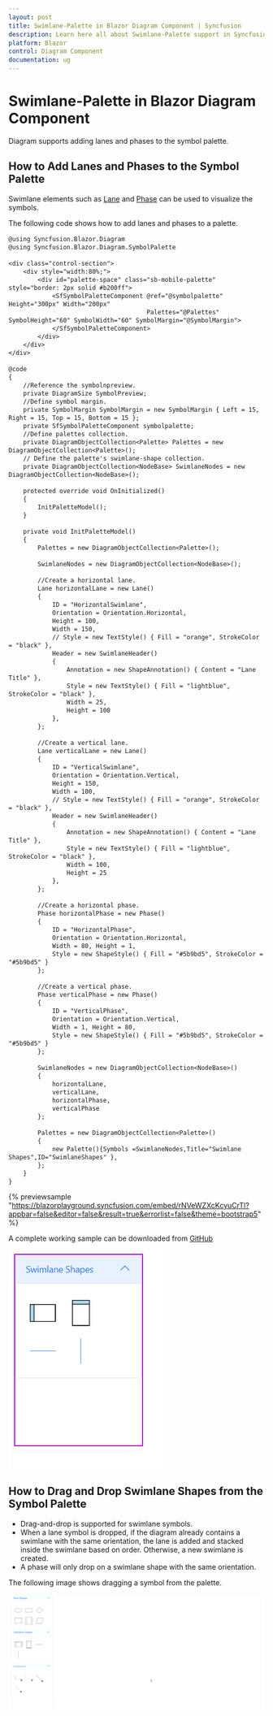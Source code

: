 ```yaml
---
layout: post
title: Swimlane-Palette in Blazor Diagram Component | Syncfusion
description: Learn here all about Swimlane-Palette support in Syncfusion Blazor Diagram component, its elements and more.
platform: Blazor
control: Diagram Component
documentation: ug
---
```


# Swimlane-Palette in Blazor Diagram Component
Diagram supports adding lanes and phases to the symbol palette. 

## How to Add Lanes and Phases to the Symbol Palette

Swimlane elements such as [Lane](https://help.syncfusion.com/cr/blazor/Syncfusion.Blazor.Diagram.Lane.html) and [Phase](https://help.syncfusion.com/cr/blazor/Syncfusion.Blazor.Diagram.Phase.html) can be used to visualize the symbols.

The following code shows how to add lanes and phases to a palette.

```cshtml
@using Syncfusion.Blazor.Diagram
@using Syncfusion.Blazor.Diagram.SymbolPalette

<div class="control-section">
    <div style="width:80%;">
        <div id="palette-space" class="sb-mobile-palette" style="border: 2px solid #b200ff">
            <SfSymbolPaletteComponent @ref="@symbolpalette" Height="300px" Width="200px"
                                      Palettes="@Palettes" SymbolHeight="60" SymbolWidth="60" SymbolMargin="@SymbolMargin">
            </SfSymbolPaletteComponent>
        </div>
    </div>
</div>

@code
{
    //Reference the symbolnpreview.
    private DiagramSize SymbolPreview;
    //Define symbol margin.
    private SymbolMargin SymbolMargin = new SymbolMargin { Left = 15, Right = 15, Top = 15, Bottom = 15 };
    private SfSymbolPaletteComponent symbolpalette;
    //Define palettes collection.
    private DiagramObjectCollection<Palette> Palettes = new DiagramObjectCollection<Palette>();
    // Define the palette's swimlane-shape collection.
    private DiagramObjectCollection<NodeBase> SwimlaneNodes = new DiagramObjectCollection<NodeBase>();

    protected override void OnInitialized()
    {
        InitPaletteModel();
    }

    private void InitPaletteModel()
    {
        Palettes = new DiagramObjectCollection<Palette>();

        SwimlaneNodes = new DiagramObjectCollection<NodeBase>();

        //Create a horizontal lane.
        Lane horizontalLane = new Lane()
        {
            ID = "HorizontalSwimlane",
            Orientation = Orientation.Horizontal,
            Height = 100,
            Width = 150,
            // Style = new TextStyle() { Fill = "orange", StrokeColor = "black" },
            Header = new SwimlaneHeader()
            {
                Annotation = new ShapeAnnotation() { Content = "Lane Title" },
                Style = new TextStyle() { Fill = "lightblue", StrokeColor = "black" },
                Width = 25,
                Height = 100
            },
        };

        //Create a vertical lane.
        Lane verticalLane = new Lane()
        {
            ID = "VerticalSwimlane",
            Orientation = Orientation.Vertical,
            Height = 150,
            Width = 100,
            // Style = new TextStyle() { Fill = "orange", StrokeColor = "black" },
            Header = new SwimlaneHeader()
            {
                Annotation = new ShapeAnnotation() { Content = "Lane Title" },
                Style = new TextStyle() { Fill = "lightblue", StrokeColor = "black" },
                Width = 100,
                Height = 25
            },
        };

        //Create a horizontal phase.
        Phase horizontalPhase = new Phase() 
        { 
            ID = "HorizontalPhase", 
            Orientation = Orientation.Horizontal, 
            Width = 80, Height = 1, 
            Style = new ShapeStyle() { Fill = "#5b9bd5", StrokeColor = "#5b9bd5" } 
        };

        //Create a vertical phase.
        Phase verticalPhase = new Phase()
        {
            ID = "VerticalPhase", 
            Orientation = Orientation.Vertical,
            Width = 1, Height = 80, 
            Style = new ShapeStyle() { Fill = "#5b9bd5", StrokeColor = "#5b9bd5" }
        };

        SwimlaneNodes = new DiagramObjectCollection<NodeBase>()
        {
            horizontalLane,
            verticalLane,
            horizontalPhase,
            verticalPhase
        };

        Palettes = new DiagramObjectCollection<Palette>()
        {
            new Palette(){Symbols =SwimlaneNodes,Title="Swimlane Shapes",ID="SwimlaneShapes" },
        };
    }
}
```
{% previewsample "https://blazorplayground.syncfusion.com/embed/rNVeWZXcKcyuCrTl?appbar=false&editor=false&result=true&errorlist=false&theme=bootstrap5" %}

A complete working sample can be downloaded from [GitHub](https://github.com/SyncfusionExamples/Blazor-Diagram-Examples/tree/master/UG-Samples/Swimlanes/SwimlanePalette)

![Swimlane SymbolPalette Shapes](Swimlane-images/Swimlane_SymbolPalette.PNG)

## How to Drag and Drop Swimlane Shapes from the Symbol Palette

* Drag-and-drop is supported for swimlane symbols.
* When a lane symbol is dropped, if the diagram already contains a swimlane with the same orientation, the lane is added and stacked inside the swimlane based on order. Otherwise, a new swimlane is created.
* A phase will only drop on a swimlane shape with the same orientation.

The following image shows dragging a symbol from the palette.

![Drag Symbol from Palette](Swimlane-images/Symbol_palette.gif)
